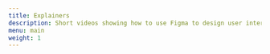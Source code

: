 ```yaml
---
title: Explainers
description: Short videos showing how to use Figma to design user interfaces.
menu: main
weight: 1
---
```


